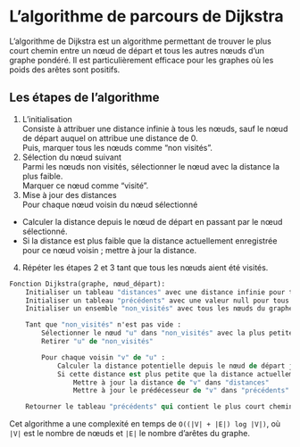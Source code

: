 # **L’algorithme de parcours de Dijkstra**
L’algorithme de Dijkstra est un algorithme permettant de trouver le plus court chemin entre un nœud de départ et tous les autres nœuds d’un graphe pondéré. Il est particulièrement efficace pour les graphes où les poids des arêtes sont positifs.

## **Les étapes de l’algorithme**
1. L’initialisation  
Consiste à attribuer une distance infinie à tous les nœuds, sauf le nœud de départ auquel on attribue une distance de 0.  
Puis, marquer tous les nœuds comme “non visités”.
1. Sélection du nœud suivant  
Parmi les nœuds non visités, sélectionner le nœud avec la distance la plus faible.  
Marquer ce nœud comme “visité”.
1. Mise à jour des distances  
Pour chaque nœud voisin du nœud sélectionné  
* Calculer la distance depuis le nœud de départ en passant par le nœud sélectionné.
* Si la distance est plus faible que la distance actuellement enregistrée pour ce nœud voisin ; mettre à jour la distance.
4. Répéter les étapes 2 et 3 tant que tous les nœuds aient été visités.
```stata
Fonction Dijkstra(graphe, nœud_départ):
    Initialiser un tableau "distances" avec une distance infinie pour tous les nœuds, sauf le nœud de départ qui a une distance de 0
    Initialiser un tableau "précédents" avec une valeur null pour tous les nœuds
    Initialiser un ensemble "non_visités" avec tous les nœuds du graphe

    Tant que "non_visités" n'est pas vide :
        Sélectionner le nœud "u" dans "non_visités" avec la plus petite distance dans "distances"
        Retirer "u" de "non_visités"

        Pour chaque voisin "v" de "u" :
            Calculer la distance potentielle depuis le nœud de départ jusqu'à "v" en passant par "u"
            Si cette distance est plus petite que la distance actuellement enregistrée dans "distances" pour "v" :
                Mettre à jour la distance de "v" dans "distances"
                Mettre à jour le prédécesseur de "v" dans "précédents"

    Retourner le tableau "précédents" qui contient le plus court chemin depuis le nœud de départ jusqu'à chaque autre nœud
```
Cet algorithme a une complexité en temps de `O((|V| + |E|) log |V|)`, où `|V|` est le nombre de nœuds et `|E|` le nombre d’arêtes du graphe.
